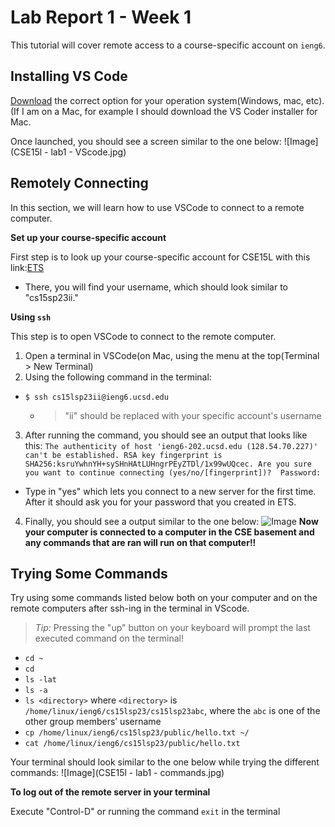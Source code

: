 # Lab Report 1 - Week 1
This tutorial will cover remote access to a course-specific account on `ieng6`.

## Installing VS Code
[Download](https://code.visualstudio.com/download) the correct option for your operation system(Windows, mac, etc). (If I am on a Mac, for example I should download the VS Coder installer for Mac.

Once launched, you should see a screen similar to the one below:
![Image](CSE15l - lab1 - VScode.jpg)

## Remotely Connecting
In this section, we will learn how to use VSCode to connect to a remote computer.

**Set up your course-specific account**

First step is to look up your course-specific account for CSE15L with this link:[ETS](https://sdacs.ucsd.edu/~icc/index.php)
* There, you will find your username, which should look similar to "cs15sp23ii."

**Using `ssh`**

This step is to open VSCode to connect to the remote computer.
1. Open a terminal in VSCode(on Mac, using the menu at the top(Terminal > New Terminal)
2. Using the following command in the terminal:

* `$ ssh cs15lsp23ii@ieng6.ucsd.edu`
  * >"ii" should be replaced with your specific account's username
3. After running the command, you should see an output that looks like this: ``The authenticity of host 'ieng6-202.ucsd.edu (128.54.70.227)' can't be established.
RSA key fingerprint is SHA256:ksruYwhnYH+sySHnHAtLUHngrPEyZTDl/1x99wUQcec.
Are you sure you want to continue connecting (yes/no/[fingerprint])? 
Password: ``
* Type in "yes" which lets you connect to a new server for the first time. After it should ask you for your password that you created in ETS. 

4. Finally, you should see a output similar to the one below:
![Image]()
**Now your computer is connected to a computer in the CSE basement and any commands that are ran will run on that computer!!**

## Trying Some Commands

Try using some commands listed below both on your computer and on the remote computers after ssh-ing in the terminal in VScode.
> *Tip:* Pressing the "up" button on your keyboard will prompt the last executed command on the terminal!

* `cd ~`
* `cd`
* `ls -lat`
* `ls -a`
* `ls <directory>` where `<directory>` is `/home/linux/ieng6/cs15lsp23/cs15lsp23abc`, where the `abc` is one of the other group members’ username
* `cp /home/linux/ieng6/cs15lsp23/public/hello.txt ~/`
* `cat /home/linux/ieng6/cs15lsp23/public/hello.txt`

Your terminal should look similar to the one below while trying the different commands:
![Image](CSE15l - lab1 - commands.jpg)

**To log out of the remote server in your terminal**

Execute "Control-D" or running the command `exit` in the terminal

